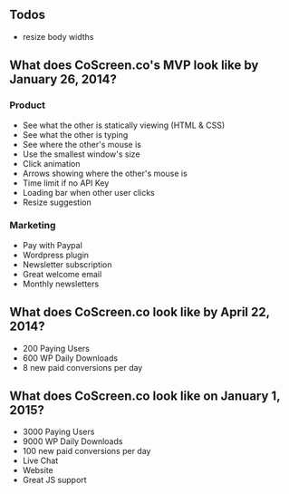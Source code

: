 ## Todos

- resize body widths

## What does CoScreen.co's MVP look like by January 26, 2014?

### Product
- See what the other is statically viewing (HTML & CSS)
- See what the other is typing
- See where the other's mouse is
- Use the smallest window's size
- Click animation
- Arrows showing where the other's mouse is
- Time limit if no API Key
- Loading bar when other user clicks
- Resize suggestion

### Marketing
- Pay with Paypal
- Wordpress plugin
- Newsletter subscription
- Great welcome email
- Monthly newsletters

## What does CoScreen.co look like by April 22, 2014?

- 200 Paying Users
- 600 WP Daily Downloads
- 8 new paid conversions per day

## What does CoScreen.co look like on January 1, 2015?

- 3000 Paying Users
- 9000 WP Daily Downloads
- 100 new paid conversions per day
- Live Chat
- Website
- Great JS support